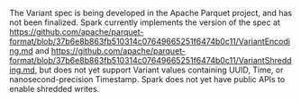The Variant spec is being developed in the Apache Parquet project, and has not been finalized. Spark currently implements the version of the spec at https://github.com/apache/parquet-format/blob/37b6e8b863fb510314c07649665251f6474b0c11/VariantEncoding.md and https://github.com/apache/parquet-format/blob/37b6e8b863fb510314c07649665251f6474b0c11/VariantShredding.md, but does not yet support Variant values containing UUID, Time, or nanosecond-precision Timestamp. Spark does not yet have public APIs to enable shredded writes.
